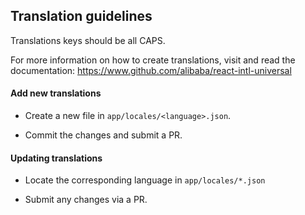 ## Translation guidelines

Translations keys should be all CAPS.

For more information on how to create translations, visit and read the documentation: https://www.github.com/alibaba/react-intl-universal

#### Add new translations

* Create a new file in `app/locales/<language>.json`.

* Commit the changes and submit a PR.

#### Updating translations

* Locate the corresponding language in `app/locales/*.json`

* Submit any changes via a PR.